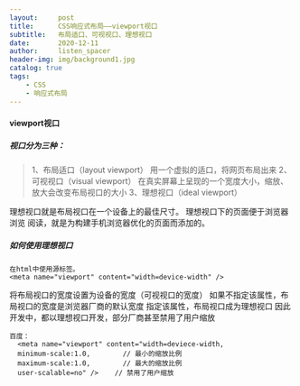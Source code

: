 ```yaml
---
layout:     post
title:      CSS响应式布局——viewport视口
subtitle:   布局适口、可视视口、理想视口
date:       2020-12-11
author:     listen_spacer
header-img: img/background1.jpg
catalog: true
tags:
    - CSS
    - 响应式布局
---
```

#### viewport视口
##### 视口分为三种： 

> 1、布局适口（layout viewport）  用一个虚拟的适口，将网页布局出来
> 2、可视视口（visual viewport）    在真实屏幕上呈现的一个宽度大小，缩放、放大会改变布局视口的大小
> 3、理想视口（ideal viewport）

理想视口就是布局视口在一个设备上的最佳尺寸。
理想视口下的页面便于浏览器 浏览 阅读，就是为构建手机浏览器优化的页面而添加的。

##### 如何使用理想视口  

```
在html中使用源标签。
<meta name="viewport" content="width=device-width" />
```

将布局视口的宽度设置为设备的宽度（可视视口的宽度）
如果不指定该属性，布局视口的宽度是浏览器厂商的默认宽度
指定该属性，布局视口成为理想视口
因此开发中，都以理想视口开发，部分厂商甚至禁用了用户缩放

```
百度：
  <meta name="viewport" content="width=deviece-width,
  minimum-scale:1.0,        // 最小的缩放比例
  maximum-scale:1.0,        // 最大的缩放比例
  user-scalable=no" />    // 禁用了用户缩放
```